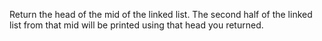 Return the head of the mid of the linked list. The second half of the linked list from that mid will be printed using that head you returned.